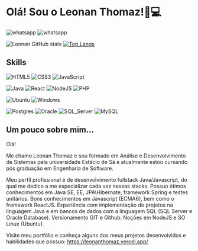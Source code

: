 # Olá! Sou o Leonan Thomaz!🚀💻

![whatsapp](https://img.shields.io/badge/Gmail-D14836?style=for-the-badge&logo=gmail&logoColor=white)
![whatsapp](https://img.shields.io/badge/LinkedIn-0077B5?style=for-the-badge&logo=linkedin&logoColor=white)

![Leonan GitHub stats](https://github-readme-stats.vercel.app/api?username=leonanthomaz&show_icons=true&theme=radical)
[![Top Langs](https://github-readme-stats.vercel.app/api/top-langs/?username=leonanthomaz&layout=compact&theme=radical)](https://github.com/leonanthomaz/github-readme-stats)
<!-- [![Top Langs](https://github-readme-stats.vercel.app/api/top-langs/?username=leonanthomaz)](https://github.com/leonanthomaz/github-readme-stats) -->

## Skills

![HTML5](https://img.shields.io/badge/HTML5-E34F26?style=for-the-badge&logo=html5&logoColor=white)
![CSS3](https://img.shields.io/badge/CSS3-1572B6?style=for-the-badge&logo=css3&logoColor=white)
![JavaScript](https://img.shields.io/badge/JavaScript-F7DF1E?style=for-the-badge&logo=javascript&logoColor=black)

![Java](https://img.shields.io/badge/Java-ED8B00?style=for-the-badge&logo=openjdk&logoColor=white)
![React](https://img.shields.io/badge/React-20232A?style=for-the-badge&logo=react&logoColor=61DAFB)
![NodeJS](https://img.shields.io/badge/node.js-6DA55F?style=for-the-badge&logo=node.js&logoColor=white)
![PHP](https://img.shields.io/badge/PHP-777BB4?style=for-the-badge&logo=php&logoColor=white)

![Ubuntu](https://img.shields.io/badge/Ubuntu-E95420?style=for-the-badge&logo=ubuntu&logoColor=white)
![Windows](https://img.shields.io/badge/Windows-0078D6?style=for-the-badge&logo=windows&logoColor=white)

![Postgres](https://img.shields.io/badge/PostgreSQL-316192?style=for-the-badge&logo=postgresql&logoColor=white)
![Oracle](https://img.shields.io/badge/Oracle-F80000?style=for-the-badge&logo=oracle&logoColor=black)
![SQL_Server](https://img.shields.io/badge/Microsoft%20SQL%20Server-CC2927?style=for-the-badge&logo=microsoft%20sql%20server&logoColor=white)
![MySQL](https://img.shields.io/badge/MySQL-00000F?style=for-the-badge&logo=mysql&logoColor=white)


## Um pouco sobre mim...
Olá! 

Me chamo Leonan Thomaz e sou formado em Análise e Desenvolvimento de Sistemas pela universidade Estácio de Sá e atualmente estou cursando pós graduação em Engenharia de Software. 

Meu perfil profissional é de desenvolvimento fullstack Java/Javascript, do qual me dedico a me especializar cada vez nessas stacks. Possuo ótimos conhecimentos em Java SE, EE, JPA\Hibernate, framework Spring e testes unitários. Bons conhecimentos em Javascript (ECMA6), bem como o framework ReactJS. Experiência com implementação de projetos na linguagem Java e em bancos de dados com a linguagem SQL (SQL Server e Oracle Database). Versionamento GIT e Github. Noções em NodeJS e SO Linux (Ubuntu).

Visite meu portfólio e conheça alguns dos meus projetos desenvolvidos e habilidades que possuo: 
https://leonanthomaz.vercel.app/
